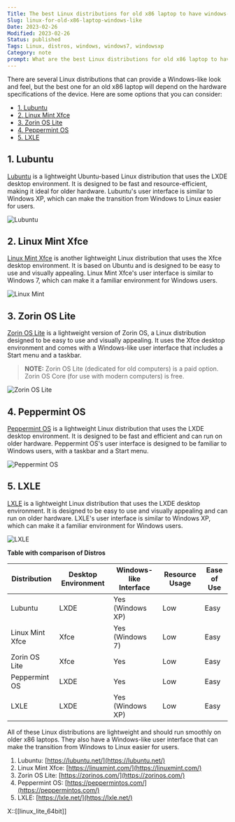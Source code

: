 ```yaml
---
Title: The best Linux distributions for old x86 laptop to have windows-like look and feel.
Slug: linux-for-old-x86-laptop-windows-like
Date: 2023-02-26
Modified: 2023-02-26
Status: published
Tags: Linux, distros, windows, windows7, windowsxp
Category: note
prompt: What are the best Linux distributions for old x86 laptop to have windows-like look and feel?
---
```


There are several Linux distributions that can provide a Windows-like look and feel, but the best one for an old x86 laptop will depend on the hardware specifications of the device. Here are some options that you can consider:

<!-- MarkdownTOC levels="2,3" autolink="true" autoanchor="true" -->

- [1.  Lubuntu](#1-lubuntu)
- [2.  Linux Mint Xfce](#2-linux-mint-xfce)
- [3.  Zorin OS Lite](#3-zorin-os-lite)
- [4.  Peppermint OS](#4-peppermint-os)
- [5.  LXLE](#5-lxle)

<!-- /MarkdownTOC -->

<a id="1-lubuntu"></a>
## 1.  Lubuntu
[Lubuntu](https://lubuntu.net/) is a lightweight Ubuntu-based Linux distribution that uses the LXDE desktop environment. It is designed to be fast and resource-efficient, making it ideal for older hardware. Lubuntu's user interface is similar to Windows XP, which can make the transition from Windows to Linux easier for users.

![Lubuntu](https://lubuntu.net/wp-content/uploads/2017/12/shot_accessories-1024x819-1024x819.png)
    

<a id="2-linux-mint-xfce"></a>
## 2.  Linux Mint Xfce
[Linux Mint Xfce](https://linuxmint.com/) is another lightweight Linux distribution that uses the Xfce desktop environment. It is based on Ubuntu and is designed to be easy to use and visually appealing. Linux Mint Xfce's user interface is similar to Windows 7, which can make it a familiar environment for Windows users.

![Linux Mint](https://linuxmint.com/web/img/screenshots/c9.jpg)
    
<a id="3-zorin-os-lite"></a>
## 3.  Zorin OS Lite
[Zorin OS Lite](https://zorinos.com/) is a lightweight version of Zorin OS, a Linux distribution designed to be easy to use and visually appealing. It uses the Xfce desktop environment and comes with a Windows-like user interface that includes a Start menu and a taskbar. 

> **NOTE:** Zorin OS Lite (dedicated for old computers) is a paid option. Zorin OS Core (for use with modern computers) is free.


![Zorin OS Lite](https://assets.zorincdn.com/zorin.com/images/computer-mockups/old-computer/desktop.webp)
<a id="4-peppermint-os"></a>
## 4.  Peppermint OS
[Peppermint OS](https://peppermintos.com/) is a lightweight Linux distribution that uses the LXDE desktop environment. It is designed to be fast and efficient and can run on older hardware. Peppermint OS's user interface is designed to be familiar to Windows users, with a taskbar and a Start menu.

![Peppermint OS](https://peppermintos.com/wp-content/uploads/2022/02/Firefox-Stable.webp)
<a id="5-lxle"></a>
## 5.  LXLE
[LXLE](https://lxle.net/) is a lightweight Linux distribution that uses the LXDE desktop environment. It is designed to be easy to use and visually appealing and can run on older hardware. LXLE's user interface is similar to Windows XP, which can make it a familiar environment for Windows users.

![LXLE](/images/_local/LXLE_screenshoot.jpg)

**Table with comparison of Distros**

| Distribution    | Desktop Environment | Windows-like Interface | Resource Usage | Ease of Use |
| --------------- | ------------------- | ---------------------- | -------------- | ----------- |
| Lubuntu         | LXDE                | Yes (Windows XP)       | Low            | Easy        |
| Linux Mint Xfce | Xfce                | Yes (Windows 7)        | Low            | Easy        |
| Zorin OS Lite   | Xfce                | Yes                    | Low            | Easy        |
| Peppermint OS   | LXDE                | Yes                    | Low            | Easy        |
| LXLE            | LXDE                | Yes (Windows XP)       | Low            | Easy        |

All of these Linux distributions are lightweight and should run smoothly on older x86 laptops. They also have a Windows-like user interface that can make the transition from Windows to Linux easier for users.

1.  Lubuntu: [https://lubuntu.net/](https://lubuntu.net/)
2.  Linux Mint Xfce: [https://linuxmint.com/](https://linuxmint.com/)
3.  Zorin OS Lite: [https://zorinos.com/](https://zorinos.com/)
4.  Peppermint OS: [https://peppermintos.com/](https://peppermintos.com/)
5.  LXLE: [https://lxle.net/](https://lxle.net/)

X::[[linux_lite_64bit]]
